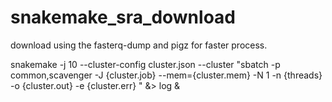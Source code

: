# snakemake_sra_download

download using the  fasterq-dump and pigz for faster process. 


snakemake -j 10 --cluster-config cluster.json --cluster "sbatch -p common,scavenger -J {cluster.job} --mem={cluster.mem} -N 1 -n {threads} -o {cluster.out} -e {cluster.err} " &> log & 
